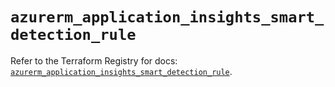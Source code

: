 # `azurerm_application_insights_smart_detection_rule`

Refer to the Terraform Registry for docs: [`azurerm_application_insights_smart_detection_rule`](https://registry.terraform.io/providers/hashicorp/azurerm/4.44.0/docs/resources/application_insights_smart_detection_rule).
